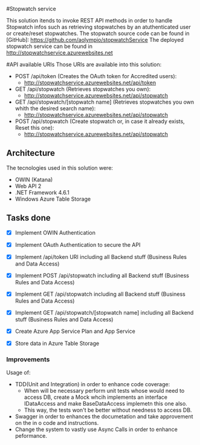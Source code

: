 #Stopwatch service

This solution itends to invoke REST API methods in order to handle Stopwatch infos such as retrieving stopwatches by an atuthenticated user or create/reset stopwatches.
The stopwatch source code can be found in [GitHub]: https://github.com/aolympio/stopwatchService
The deployed stopwatch service can be found in http://stopwatchservice.azurewebsites.net

#API available URIs
Those URIs are available into this solution:
- POST /api/token (Creates the OAuth token for Accredited users):
	- http://stopwatchservice.azurewebsites.net/api/token
- GET /api/stopwatch (Retrieves stopwatches you own):
	- http://stopwatchservice.azurewebsites.net/api/stopwatch 
- GET /api/stopwatch/[stopwatch name] (Retrieves stopwatches you own whith the desired search name):
	- http://stopwatchservice.azurewebsites.net/api/stopwatch 
- POST /api/stopwatch (Create stopwatch or, in case it already exists, Reset this one):
	- http://stopwatchservice.azurewebsites.net/api/stopwatch 


## Architecture
The tecnologies used in this solution were:

- OWIN (Katana)
- Web API 2
- .NET Framework 4.6.1
- Windows Azure Table Storage 


## Tasks done
- [x] Implement OWIN Authentication
- [X] Implement OAuth Authentication to secure the API
- [X] Implement /api/token URI including all Backend stuff (Business Rules and Data Access)
- [x] Implement POST /api/stopwatch including all Backend stuff (Business Rules and Data Access)
- [x] Implement GET /api/stopwatch including all Backend stuff (Business Rules and Data Access)
- [x] Implement GET /api/stopwatch/[stopwatch name] including all Backend stuff (Business Rules and Data Access)
- [X] Create Azure App Service Plan and App Service
- [x] Store data in Azure Table Storage


### Improvements

Usage of:
- TDD(Unit and Integration) in order to enhance code coverage:
	- When will be necessary perform unit tests whose would need to access DB, create a Mock whcih implements an interface IDataAccess and make BaseDataAccess implemetn this one also.
	- This way, the tests won't be better without needness to access DB. 
- Swagger in order to enhances the documetation and take approvement on the in o code and instructions.
- Change the system to vastly use Async Calls in order to enhance peformance.


